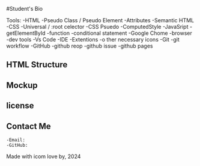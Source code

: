 #Student's Bio

Tools:
    -HTML
    -Pseudo Class / Pseudo Element
    -Attributes
    -Semantic HTML
-CSS
    -Universal / :root celector
    -CSS Psuedo
    -ComputedStyle
-JavaSript
    -getElementById
    -function
    -conditional statement
-Google Chome
    -browser 
    -dev tools
-Vs Code
    -IDE
    -Extentions
    -o ther necessary icons
-Git
    -git workflow
-GitHub
    -github reop
    -github issue
    -github pages

## HTML Structure

## Mockup

## license
<!-- MIT မည်သူမဆို အသုံးပြူနိုင်ပါသည် -->

## Contact Me
    -Email:
    -GitHub:

Made with icom love by, 2024